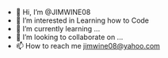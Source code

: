 - 👋 Hi, I’m @JIMWINE08
- 👀 I’m interested in Learning how to Code
- 🌱 I’m currently learning ...
- 💞️ I’m looking to collaborate on ...
- 📫 How to reach me jimwine08@yahoo.com 

<!---
JIMWINE08/JIMWINE08 is a ✨ special ✨ repository because its `README.md` (this file) appears on your GitHub profile.
You can click the Preview link to take a look at your changes.
--->
